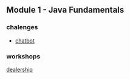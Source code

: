 ## Module 1 - Java Fundamentals

### chalenges
- [chatbot](./chatbot)

### workshops
[dealership](./dealership)
